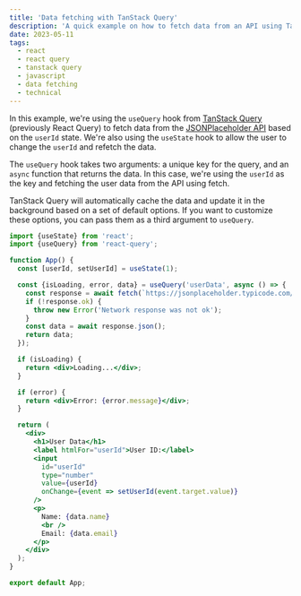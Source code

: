 ```yaml
---
title: 'Data fetching with TanStack Query'
description: 'A quick example on how to fetch data from an API using TanStack Query (previously React Query).'
date: 2023-05-11
tags:
  - react
  - react query
  - tanstack query
  - javascript
  - data fetching
  - technical
---
```


In this example, we're using the `useQuery` hook from [TanStack Query](https://tanstack.com/query/v3/) (previously React Query) to fetch data from the [JSONPlaceholder API](https://jsonplaceholder.typicode.com/) based on the `userId` state. We're also using the `useState` hook to allow the user to change the `userId` and refetch the data.

The `useQuery` hook takes two arguments: a unique key for the query, and an `async` function that returns the data. In this case, we're using the `userId` as the key and fetching the user data from the API using fetch.

TanStack Query will automatically cache the data and update it in the background based on a set of default options. If you want to customize these options, you can pass them as a third argument to `useQuery`.

```jsx
import {useState} from 'react';
import {useQuery} from 'react-query';

function App() {
  const [userId, setUserId] = useState(1);

  const {isLoading, error, data} = useQuery('userData', async () => {
    const response = await fetch(`https://jsonplaceholder.typicode.com/users/${userId}`);
    if (!response.ok) {
      throw new Error('Network response was not ok');
    }
    const data = await response.json();
    return data;
  });

  if (isLoading) {
    return <div>Loading...</div>;
  }

  if (error) {
    return <div>Error: {error.message}</div>;
  }

  return (
    <div>
      <h1>User Data</h1>
      <label htmlFor="userId">User ID:</label>
      <input
        id="userId"
        type="number"
        value={userId}
        onChange={event => setUserId(event.target.value)}
      />
      <p>
        Name: {data.name}
        <br />
        Email: {data.email}
      </p>
    </div>
  );
}

export default App;
```
